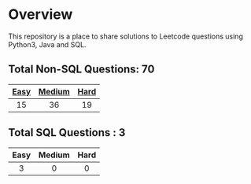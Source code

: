 # Overview

This repository is a place to share solutions to Leetcode questions using Python3, Java and SQL.


## Total Non-SQL Questions: 70

| [Easy](https://github.com/ezryn-zaharoff/leetcode-solutions/tree/master/01-easy) | [Medium](https://github.com/ezryn-zaharoff/leetcode-solutions/tree/master/02-medium) | [Hard](https://github.com/ezryn-zaharoff/leetcode-solutions/tree/master/03-hard) |
|:----:|:------:|:----:|
|  15  |   36   |  19  |


## Total SQL Questions : 3

| Easy | Medium | Hard |
|:----:|:------:|:----:|
|   3  |    0   |   0  |
